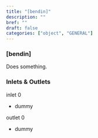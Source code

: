```yaml
---
title: "[bendin]"
description: ""
bref: ""
draft: false
categories: ["object", "GENERAL"]
---
```


### [bendin]

Does something.

### Inlets & Outlets

inlet 0

 - dummy

outlet 0

 - dummy
 
